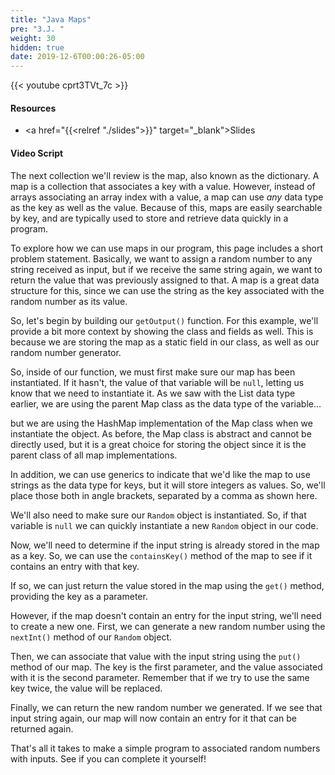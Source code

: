 ```yaml
---
title: "Java Maps"
pre: "3.J. "
weight: 30
hidden: true
date: 2019-12-6T00:00:26-05:00
---
```


{{< youtube cprt3TVt_7c >}}

#### Resources

* <a href="{{<relref "./slides">}}" target="_blank">Slides</a>

#### Video Script

The next collection we'll review is the map, also known as the dictionary. A map is a collection that associates a key with a value. However, instead of arrays associating an array index with a value, a map can use _any_ data type as the key as well as the value. Because of this, maps are easily searchable by key, and are typically used to store and retrieve data quickly in a program.

To explore how we can use maps in our program, this page includes a short problem statement. Basically, we want to assign a random number to any string received as input, but if we receive the same string again, we want to return the value that was previously assigned to that. A map is a great data structure for this, since we can use the string as the key associated with the random number as its value.

So, let's begin by building our `getOutput()` function. For this example, we'll provide a bit more context by showing the class and fields as well. This is because we are storing the map as a static field in our class, as well as our random number generator.

So, inside of our function, we must first make sure our map has been instantiated. If it hasn't, the value of that variable will be `null`, letting us know that we need to instantiate it. As we saw with the List data type earlier, we are using the parent Map class as the data type of the variable...

but we are using the HashMap implementation of the Map class when we instantiate the object. As before, the Map class is abstract and cannot be directly used, but it is a great choice for storing the object since it is the parent class of all map implementations.

In addition, we can use generics to indicate that we'd like the map to use strings as the data type for keys, but it will store integers as values. So, we'll place those both in angle brackets, separated by a comma as shown here.

We'll also need to make sure our `Random` object is instantiated. So, if that variable is `null` we can quickly instantiate a new `Random` object in our code.

Now, we'll need to determine if the input string is already stored in the map as a key. So, we can use the `containsKey()` method of the map to see if it contains an entry with that key.

If so, we can just return the value stored in the map using the `get()` method, providing the key as a parameter.

However, if the map doesn't contain an entry for the input string, we'll need to create a new one. First, we can generate a new random number using the `nextInt()` method of our `Random` object.

Then, we can associate that value with the input string using the `put()` method of our map. The key is the first parameter, and the value associated with it is the second parameter. Remember that if we try to use the same key twice, the value will be replaced.

Finally, we can return the new random number we generated. If we see that input string again, our map will now contain an entry for it that can be returned again.

That's all it takes to make a simple program to associated random numbers with inputs. See if you can complete it yourself!
